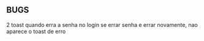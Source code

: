 ## BUGS
2 toast quando erra a senha no login
se errar senha e errar novamente, nao aparece o toast de erro